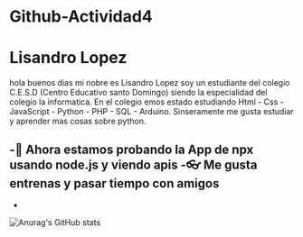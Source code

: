 # Github-Actividad4

# Lisandro Lopez

hola buenos dias mi nobre es Lisandro Lopez soy un estudiante del colegio C.E.S.D (Centro Educativo santo Domingo) siendo la especialidad del colegio la informatica.
En el colegio emos estado estudiando Html - Css - JavaScript - Python - PHP - SQL - Arduino. 
Sinseramente me gusta estudiar y aprender mas cosas sobre python.

-👔 Ahora estamos probando la App de npx usando node.js y viendo apis
-👓 Me gusta entrenas y pasar tiempo con amigos
-
-

![Anurag's GitHub stats](https://github-readme-stats.vercel.app/api?username=lisandrolopezm&show_icons=true&theme=synthwave)
